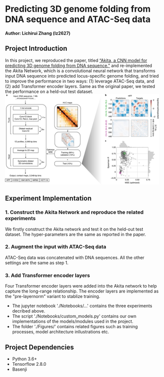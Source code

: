 # Predicting 3D genome folding from DNA sequence and ATAC-Seq data
#### Author: Lichirui Zhang (lz2627)
## Project Introduction
In this project, we reproduced the paper, titled [“Akita, a CNN model for predicting 3D genome folding from DNA sequence.”](https://www.nature.com/articles/s41592-020-0958-x) and re-implemented the Akita Network, which is a convolutional neural network that transforms input DNA sequence into predicted locus-specific genome folding, and tried to improve the performance in two ways: (1) leverage ATAC-Seq data, and (2) add Transformer encoder layers. Same as the original paper, we tested the performance on a held-out test dataset.
![Network structure](./Figures/akita_architecture.png)


## Experiment Implementation
### 1. Construct the Akita Network and reproduce the related experiments
We firstly construct the Akita network and test it on the held-out test dataset. The hyper-parameters are the same as reported in the paper.

### 2. Augment the input with ATAC-Seq data
ATAC-Seq data was concatenated with DNA sequences. All the other settings are the same as step 1. 

### 3. Add Transformer encoder layers
Four Transformer encoder layers were added into the Akita network to help capture the long-range relationship. The encoder layers are implemented as the "pre-layernorm" variant to stablize training.

* The jupyter notebook './Notebooks/...' contains the three experiments decribed above. 
* The script './Notebooks/custom_models.py' contains our own implementations of the models/modules used in the project.
* The folder './Figures/' contains related figures such as training processes, model architecture inllustrations etc.

## Project Dependencies
* Python 3.6+
* Tensorflow 2.8.0
* Basenji
